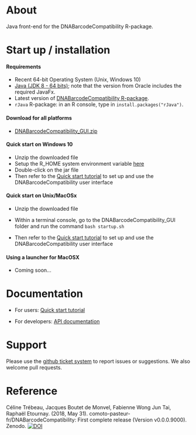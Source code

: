 About
=================

Java front-end for the DNABarcodeCompatibility R-package.


Start up / installation 
================

#### Requirements

* Recent 64-bit Operating System (Unix, Windows 10)
* [Java (JDK 8 - 64 bits)](http://www.oracle.com/technetwork/java/javase/downloads/jdk8-downloads-2133151.html); note that the version from Oracle includes the required JavaFx.
* Latest version of [DNABarcodeCompatibility R-package](https://github.com/comoto-pasteur-fr/DNABarcodeCompatibility#installation).
* `rJava` R-package: in an R console, type in `install.packages("rJava")`. 


#### Download for all platforms

* [DNABarcodeCompatibility_GUI.zip](https://www.dropbox.com/s/i5whrdhk3acn67n/DNABarcodeCompatibility_GUI.zip?dl=0)

#### Quick start on Windows 10

* Unzip the downloaded file
* Setup the R_HOME system environment variable [here](https://comoto-pasteur-fr.github.io/DNABarcodeCompatibility_GUI/installation/windows/set_RHOME.html)
* Double-click on the jar file 
* Then refer to the [Quick start tutorial](https://comoto-pasteur-fr.github.io/DNABarcodeCompatibility_GUI/quickstart_tutorial/quickStartTutorial.pdf) to set up and use the DNABarcodeCompatibility user interface

#### Quick start on Unix/MacOSx

* Unzip the downloaded file
* Within a terminal console, go to the DNABarcodeCompatibility_GUI folder and run the command `bash startup.sh`

* Then refer to the [Quick start tutorial](https://comoto-pasteur-fr.github.io/DNABarcodeCompatibility_GUI/quickstart_tutorial/quickStartTutorial.pdf) to set up and use the DNABarcodeCompatibility user interface

#### Using a launcher for MacOSX

* Coming soon...


Documentation
================

* For users: [Quick start tutorial](https://comoto-pasteur-fr.github.io/DNABarcodeCompatibility_GUI/quickstart_tutorial/quickStartTutorial.pdf)

* For developers: [API documentation](https://comoto-pasteur-fr.github.io/DNABarcodeCompatibility_GUI/)


Support
=========

Please use the [github ticket system](https://github.com/comoto-pasteur-fr/DNABarcodeCompatibility_GUI/issues) to report issues or suggestions. 
We also welcome pull requests.



Reference
==========

Céline Trébeau, Jacques Boutet de Monvel, Fabienne Wong Jun Tai, Raphaël Etournay. (2018, May 31). comoto-pasteur-fr/DNABarcodeCompatibility: First complete release (Version v0.0.0.9000). Zenodo. [![DOI](https://zenodo.org/badge/DOI/10.5281/zenodo.1256863.svg)](https://doi.org/10.5281/zenodo.1256863)


